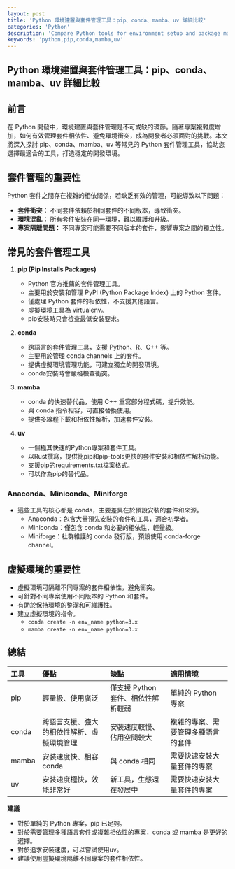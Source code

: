 ```yaml
---
layout: post
title: 'Python 環境建置與套件管理工具：pip、conda、mamba、uv 詳細比較'
categories: 'Python'
description: 'Compare Python tools for environment setup and package management.'
keywords: 'python,pip,conda,mamba,uv'
---
```



## Python 環境建置與套件管理工具：pip、conda、mamba、uv 詳細比較

## 前言

在 Python 開發中，環境建置與套件管理是不可或缺的環節。隨著專案複雜度增加，如何有效管理套件相依性、避免環境衝突，成為開發者必須面對的挑戰。本文將深入探討 pip、conda、mamba、uv 等常見的 Python 套件管理工具，協助您選擇最適合的工具，打造穩定的開發環境。

## 套件管理的重要性

Python 套件之間存在複雜的相依關係，若缺乏有效的管理，可能導致以下問題：

* **套件衝突：** 不同套件依賴於相同套件的不同版本，導致衝突。
* **環境混亂：** 所有套件安裝在同一環境，難以維護和升級。
* **專案隔離問題：** 不同專案可能需要不同版本的套件，影響專案之間的獨立性。

## 常見的套件管理工具

1.  **pip (Pip Installs Packages)**

    * Python 官方推薦的套件管理工具。
    * 主要用於安裝和管理 PyPI (Python Package Index) 上的 Python 套件。
    * 僅處理 Python 套件的相依性，不支援其他語言。
    * 虛擬環境工具為 virtualenv。
    * pip安裝時只會檢查最低安裝要求。
2.  **conda**

    * 跨語言的套件管理工具，支援 Python、R、C++ 等。
    * 主要用於管理 conda channels 上的套件。
    * 提供虛擬環境管理功能，可建立獨立的開發環境。
    * conda安裝時會嚴格檢查衝突。
3.  **mamba**

    * conda 的快速替代品，使用 C++ 重寫部分程式碼，提升效能。
    * 與 conda 指令相容，可直接替換使用。
    * 提供多線程下載和相依性解析，加速套件安裝。
4.  **uv**

    * 一個極其快速的Python專案和套件工具。
    * 以Rust撰寫，提供比pip和pip-tools更快的套件安裝和相依性解析功能。
    * 支援pip的requirements.txt檔案格式。
    * 可以作為pip的替代品。

### Anaconda、Miniconda、Miniforge

* 這些工具的核心都是 conda，主要差異在於預設安裝的套件和來源。
    * Anaconda：包含大量預先安裝的套件和工具，適合初學者。
    * Miniconda：僅包含 conda 和必要的相依性，輕量級。
    * Miniforge：社群維護的 conda 發行版，預設使用 conda-forge channel。

## 虛擬環境的重要性

* 虛擬環境可隔離不同專案的套件相依性，避免衝突。
* 可針對不同專案使用不同版本的 Python 和套件。
* 有助於保持環境的整潔和可維護性。
* 建立虛擬環境的指令。
    * `conda create -n env_name python=3.x`
    * `mamba create -n env_name python=3.x`

## 總結

| 工具  | 優點                                       | 缺點                                   | 適用情境                                       |
| :---- | :----------------------------------------- | :------------------------------------- | :--------------------------------------------- |
| pip   | 輕量級、使用廣泛                             | 僅支援 Python 套件、相依性解析較弱           | 單純的 Python 專案                              |
| conda | 跨語言支援、強大的相依性解析、虛擬環境管理 | 安裝速度較慢、佔用空間較大                 | 複雜的專案、需要管理多種語言的套件                 |
| mamba | 安裝速度快、相容 conda                       | 與 conda 相同                             | 需要快速安裝大量套件的專案                        |
| uv   | 安裝速度極快，效能非常好                       | 新工具，生態還在發展中                     | 需要快速安裝大量套件的專案                        |

**建議**

* 對於單純的 Python 專案，pip 已足夠。
* 對於需要管理多種語言套件或複雜相依性的專案，conda 或 mamba 是更好的選擇。
* 對於追求安裝速度，可以嘗試使用uv。
* 建議使用虛擬環境隔離不同專案的套件相依性。


